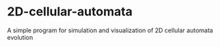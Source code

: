 # 2D-cellular-automata
A simple program for simulation and visualization of 2D cellular automata evolution
